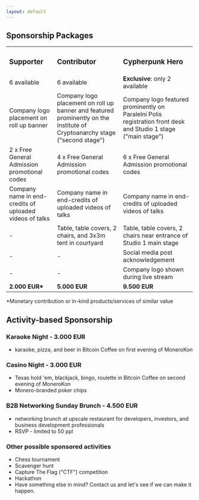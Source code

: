 ```yaml
---
layout: default
---
```

<h2>Sponsorship Packages</h2>
<table>
<tbody>
<tr style="height: 23px;">
<td style="height: 23px;"><h3>Supporter</h3></td>
<td style="height: 23px;"><h3>Contributor</h3></td>
<td style="height: 23px;"><h3>Cypherpunk Hero</h3></td>
</tr>
<tr style="height: 23px;">
<td style="height: 23px;">6 available</td>
<td style="height: 23px;">6 available</td>
<td style="height: 23px;"><strong>Exclusive</strong>: only 2 available</td>
</tr>
<tr style="height: 23px;">
<td style="height: 23px;">Company logo placement on roll up banner</td>
<td style="height: 23px;">Company logo placement on roll up banner and featured prominently on the Institute of Cryptoanarchy stage ("second stage")</td>
<td style="height: 23px;">Company logo featured prominently on Paralelní Polis registration front desk and Studio 1 stage ("main stage")</td>
</tr>
<tr style="height: 23px;">
<td style="height: 23px;">2 x Free General Admission promotional codes</td>
<td style="height: 23px;">4 x Free General Admission promotional codes</td>
<td style="height: 23px;">6 x Free General Admission promotional codes</td>
</tr>
<tr style="height: 23px;">
<td style="height: 23px;">Company name in end-credits of uploaded videos of talks</td>
<td style="height: 23px;">Company name in end-credits of uploaded videos of talks</td>
<td style="height: 23px;">Company name in end-credits of uploaded videos of talks</td>
</tr>
<tr style="height: 23px;">
<td style="height: 23px;"> - </td>
<td style="height: 23px;">Table, table covers, 2 chairs, and 3x3m tent in courtyard</td>
<td style="height: 23px;">Table, table covers, 2 chairs near entrance of Studio 1 main stage</td>
</tr>
<tr style="height: 23px;">
<td style="height: 23px;"> - </td>
<td style="height: 23px;"> - </td>
<td style="height: 23px;">Social media post acknowledgement</td>
</tr>
<tr style="height: 23px;">
<td style="height: 23px;"> - </td>
<td style="height: 23px;"> - </td>
<td style="height: 23px;">Company logo shown during live stream</td>
</tr>
<tr style="height: 23px;">
<td style="height: 23px;"><strong>2.000 EUR*</strong></td>
<td style="height: 23px;"><strong>5.000 EUR</strong></td>
<td style="height: 23px;"><strong>9.500 EUR</strong></td>
</tr>
</tbody>
</table>
*Monetary contribution or in-kind products/services of similar value
<br>
<h2>Activity-based Sponsorship</h2>

<h3>Karaoke Night - 3.000 EUR</h3>
<ul>
<li>karaoke, pizza, and beer in Bitcoin Coffee on first evening of MoneroKon</li>
</ul>

<h3>Casino Night - 3.000 EUR</h3>
<ul>
<li>Texas hold 'em, blackjack, bingo, roulette in Bitcoin Coffee on second evening of MoneroKon</li>
<li>Monero-branded poker chips</li>
</ul>

<h3>B2B Networking Sunday Brunch - 4.500 EUR</h3>
<ul>
<li>networking brunch at upscale restaurant for developers, investors, and business development professionals</li>
<li>RSVP - limited to 50 ppl</li>
</ul>

<h3>Other possible sponsored activities</h3>
<ul>
<li>Chess tournament</li>
<li>Scavenger hunt</li>
<li>Capture The Flag ("CTF") competition</li>
<li>Hackathon</li>
<li>Have something else in mind? Contact us and let's see if we can make it happen.</li>
</ul>
